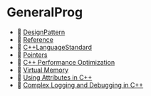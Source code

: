 # GeneralProg

- 📄 [DesignPattern](/generalProg/designPattern)
- 📄 [Reference](/generalProg/reference)
- 📄 [C++LanguageStandard](/generalProg/languageStandard)
- 📄 [Pointers](/generalProg/pointers)
- 📄 [C++ Performance Optimization](/generalProg/performanceOptimization)
- 📄 [Virtual Memory](/generalProg/virtualMemory)
- 📄 [Using Attributes in C++](/generalProg/usingAttributes)
- 📄 [Complex Logging and Debugging in C++](/generalProg/loggingDebugging) 